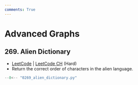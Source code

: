```yaml
---
comments: True
---
```


# Advanced Graphs

## 269. Alien Dictionary

-   [LeetCode](https://leetcode.com/problems/alien-dictionary/) | [LeetCode CH](https://leetcode.cn/problems/alien-dictionary/) (Hard)
-   Return the correct order of characters in the alien language.

```python
--8<-- "0269_alien_dictionary.py"
```
